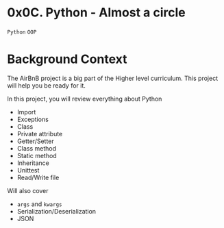 # 0x0C. Python - Almost a circle
`Python` `OOP`

# Background Context
The AirBnB project is a big part of the Higher level curriculum. This project will help you be ready for it.

In this project, you will review everything about Python
 
- Import
- Exceptions
- Class
- Private attribute
- Getter/Setter
- Class method
- Static method
- Inheritance
- Unittest
- Read/Write file

Will also cover
- `args` and `kwargs`
- Serialization/Deserialization
- JSON
